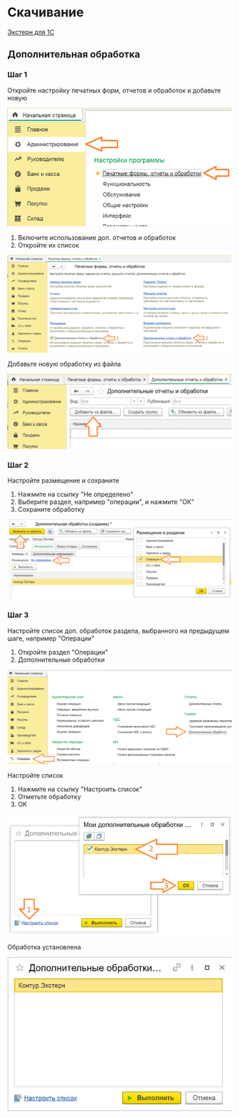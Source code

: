 # Скачивание

[Экстерн для 1С](https://update.kontur.ru/1c/v1/kext/data-processor)

## Дополнительная обработка

### Шаг 1

Откройте настройку печатных форм, отчетов и обработок и добавьте новую

!["Администрирование"](install-1.png)

1. Включите использование доп. отчетов и обработок
2. Откройте их список

!["Печатные формы отчеты и обработки"](install-2.png)

Добавьте новую обработку из файла

!["Добавить из файла"](install-3.png)

### Шаг 2

Настройте размещение и сохраните

1. Нажмите на ссылку "Не определено"
2. Выберите раздел, например "операции", и нажмите "ОК"
3. Сохраните обработку

!["Размещение"](install-4.png)

### Шаг 3

Настройте список доп. обработок раздела, выбранного на предыдущем шаге, например "Операции"

1. Откройте раздел "Операции"
2. Дополнительные обработки

!["Операции"](install-5.png)

Настройте список

1. Нажмите на ссылку "Настроить список"
2. Отметьте обработку
3. ОК

!["Настроить список"](install-6.png)

Обработка установлена

!["Результат"](install-7.png)

